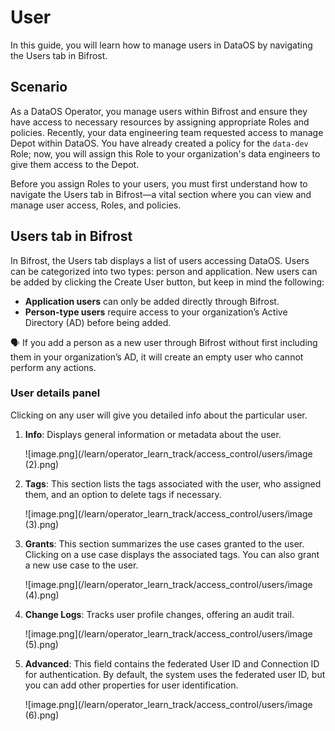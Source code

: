 # User

In this guide, you will learn how to manage users in DataOS by navigating the Users tab in Bifrost.

## Scenario

As a DataOS Operator, you manage users within Bifrost and ensure they have access to necessary resources by assigning appropriate Roles and policies. Recently, your data engineering team requested access to manage Depot within DataOS. You have already created a policy for the `data-dev` Role; now, you will assign this Role to your organization's data engineers to give them access to the Depot. 

Before you assign Roles to your users, you must first understand how to navigate the Users tab in Bifrost—a vital section where you can view and manage user access, Roles, and policies.

## Users tab in Bifrost

In Bifrost, the Users tab displays a list of users accessing DataOS. Users can be categorized into two types: person and application. New users can be added by clicking the Create User button, but keep in mind the following:

- **Application users** can only be added directly through Bifrost.
- **Person-type users** require access to your organization’s Active Directory (AD) before being added.

<aside class="callout">
🗣️ If you add a person as a new user through Bifrost without first including them in your organization’s AD, it will create an empty user who cannot perform any actions.
</aside>

### **User details panel**

Clicking on any user will give you detailed info about the particular user. 

1. **Info**: Displays general information or metadata about the user.
    
    ![image.png](/learn/operator_learn_track/access_control/users/image (2).png)
    
2. **Tags**: This section lists the tags associated with the user, who assigned them, and an option to delete tags if necessary.
    
    ![image.png](/learn/operator_learn_track/access_control/users/image (3).png)
    
3. **Grants**: This section summarizes the use cases granted to the user. Clicking on a use case displays the associated tags. You can also grant a new use case to the user.
    
    ![image.png](/learn/operator_learn_track/access_control/users/image (4).png)
    
4. **Change Logs**: Tracks user profile changes, offering an audit trail.
    
    ![image.png](/learn/operator_learn_track/access_control/users/image (5).png)
    
5. **Advanced**: This field contains the federated User ID and Connection ID for authentication. By default, the system uses the federated user ID, but you can add other properties for user identification.
    
    ![image.png](/learn/operator_learn_track/access_control/users/image (6).png)
    